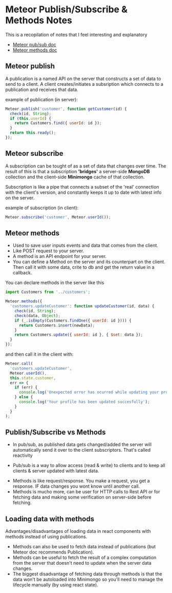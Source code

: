# Meteor Publish/Subscribe & Methods Notes

This is a recopilation of notes that I feel interesting and explanatory

* [Meteor pub/sub doc](https://docs.meteor.com/api/pubsub.html)
* [Meteor methods doc](https://guide.meteor.com/methods.html)

## Meteor publish

A publication is a named API on the server that constructs a set of data to send to a client. A client creates/initiates a subsription which connects to a publication and receives that data.

example of publication (in server):

```javascript
Meteor.publish('customer', function getCustomer(id) {
  check(id, String);
  if (this.userId) {
    return Customers.find({ userId: id });
  }
  return this.ready();
});
```

## Meteor subscribe

A subscription can be tought of as a set of data that changes over time.
The result of this is that a subscription **'bridges'** a server-side **MongoDB** collection and the client-side **Minimongo** cache of that collection.

Subscription is like a pipe that connects a subset of the 'real' connection with the client's version, and constantly keeps it up to date with latest info on the server.

example of subscription (in client):

```javascript
Meteor.subscribe('customer', Meteor.userId());
```

## Meteor methods

* Used to save user inputs events and data that comes from the client.
* Like POST request to your server.
* A method is an API endpoint for your server.
* You can define a Method on the server and its counterpart on the client. Then call it with some data, crite to db and get the return value in a callback.

You can declare methods in the server like this

```javascript
import Customers from '../customers';

Meteor.methods({
  'customers.updateCustomer': function updateCustomer(id, data) {
    check(id, String);
    check(data, Object);
    if (_.isEmpty(Customers.findOne({ userId: id }))) {
      return Customers.insert(newData);
    }
    return Customers.update({ userId: id }, { $set: data });
  }
});
```

and then call it in the client with:

```javascript
Meteor.call(
  'customers.updateCustomer',
  Meteor.userId(),
  this.state.customer,
  err => {
    if (err) {
      console.log('Unexpected error has ocurred while updating your profile.');
    } else {
      console.log('Your profile has been updated succesfully');
    }
  }
);
```

## Publish/Subscribe vs Methods

* In pub/sub, as published data gets changed/added the server will automatically send it over to the client subscriptors. That's called reactivity

- Pub/sub is a way to allow access (read & write) to clients and to keep all clients & server updated with latest data.

* Methods is like request/response. You make a request, you get a response. IF data changes you wont know until another call.
* Methods is mucho more, can be user for HTTP calls to Rest API or for fetching data and making some verification on server-side before fetching.

## Loading data with methods

Advantages/disadvantages of loading data in react components with methods instead of using publications.

* Methods can also be used to fetch data instead of publications (but Meteor doc recommends Publication).
* Methods can be useful to fetch the result of a complex computation from the server that doesn't need to update when the server data changes.
* The biggest disadvantage of fetching data through methods is that the data won't be autoloaded into Minimongo so you'll need to manage the lifecycle manually (by using react state).
